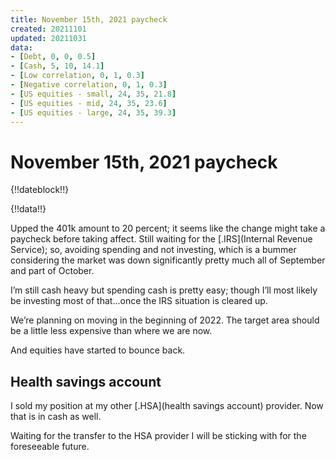```yaml
---
title: November 15th, 2021 paycheck
created: 20211101
updated: 20211031
data:
- [Debt, 0, 0, 0.5]
- [Cash, 5, 10, 14.1]
- [Low correlation, 0, 1, 0.3]
- [Negative correlation, 0, 1, 0.3]
- [US equities - small, 24, 35, 21.8]
- [US equities - mid, 24, 35, 23.6]
- [US equities - large, 24, 35, 39.3]
---
```


# November 15th, 2021 paycheck

{!!dateblock!!}

{!!data!!}

Upped the 401k amount to 20 percent; it seems like the change might take a paycheck before taking affect. Still waiting for the [.IRS](Internal Revenue Service); so, avoiding spending and not investing, which is a bummer considering the market was down significantly pretty much all of September and part of October.

I’m still cash heavy but spending cash is pretty easy; though I’ll most likely be investing most of that...once the IRS situation is cleared up.

We’re planning on moving in the beginning of 2022. The target area should be a little less expensive than where we are now.

And equities have started to bounce back.

## Health savings account

I sold my position at my other [.HSA](health savings account) provider. Now that is in cash as well.

Waiting for the transfer to the HSA provider I will be sticking with for the foreseeable future.

